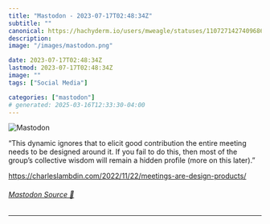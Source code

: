 ```yaml
---
title: "Mastodon - 2023-07-17T02:48:34Z"
subtitle: ""
canonical: https://hachyderm.io/users/mweagle/statuses/110727142740968660
description:
image: "/images/mastodon.png"

date: 2023-07-17T02:48:34Z
lastmod: 2023-07-17T02:48:34Z
image: ""
tags: ["Social Media"]

categories: ["mastodon"]
# generated: 2025-03-16T12:33:30-04:00
---
```

![Mastodon](/images/mastodon.png)

<p>“This dynamic ignores that to elicit good contribution the entire meeting needs to be designed around it. If you fail to do this, then most of the group’s collective wisdom will remain a hidden profile (more on this later).”</p><p><a href="https://charleslambdin.com/2022/11/22/meetings-are-design-products/" target="_blank" rel="nofollow noopener noreferrer" translate="no"><span class="invisible">https://</span><span class="ellipsis">charleslambdin.com/2022/11/22/</span><span class="invisible">meetings-are-design-products/</span></a></p>


###### [Mastodon Source 🐘](https://hachyderm.io/@mweagle/110727142740968660)

___
